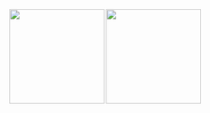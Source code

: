 <a href="https://github.com/tuki9ko">
    <img align="left" height="170px" src="https://github-readme-stats.vercel.app/api?username=tuki9ko&count_private=true&show_icons=true&theme=dracula" />
</a>
<a href="https://github.com/tuki9ko">
    <img align="left" height="170px" src="https://github-readme-stats.vercel.app/api/top-langs/?username=tuki9ko&layout=compact&theme=dracula&langs_count=6&exclude_repo=rails_sample_app&hide=html,css,scss" />
</a>

<!--
**tuki9ko/tuki9ko** is a ✨ _special_ ✨ repository because its `README.md` (this file) appears on your GitHub profile.

Here are some ideas to get you started:

- 🔭 I’m currently working on ...
- 🌱 I’m currently learning ...
- 👯 I’m looking to collaborate on ...
- 🤔 I’m looking for help with ...
- 💬 Ask me about ...
- 📫 How to reach me: ...
- 😄 Pronouns: ...
- ⚡ Fun fact: ...
-->
